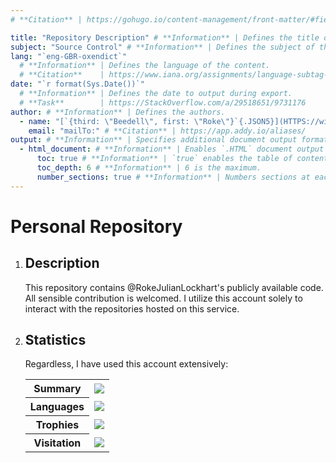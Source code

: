 ```yaml
---
# **Citation** | https://gohugo.io/content-management/front-matter/#fields

title: "Repository Description" # **Information** | Defines the title of the content, because `<h1>`/`#` in the content doesn't affect the metadata.
subject: "Source Control" # **Information** | Defines the subject of the content.
lang: "`eng-GBR-oxendict`"
  # **Information** | Defines the language of the content.
  # **Citation**    | https://www.iana.org/assignments/language-subtag-registry/language-subtag-registry
date: "`r format(Sys.Date())`"
  # **Information** | Defines the date to output during export.
  # **Task**        | https://StackOverflow.com/a/29518651/9731176
author: # **Information** | Defines the authors.
  - name: "[`{third: \"Beedell\", first: \"Roke\"}`{.JSON5}](HTTPS://wim.nl.TAB.Digital/apps/contacts/All%20contacts/e1f2ec5c-074e-4875-ac62-53ff24770ffa~contacts)" # **Information** | Defines the name of the author.
    email: "mailTo:" # **Citation** | https://app.addy.io/aliases/
output: # **Information** | Specifies additional document output formats in Pandoc.
  - html_document: # **Information** | Enables `.HTML` document output in Pandoc.
      toc: true # **Information** | `true` enables the table of contents.
      toc_depth: 6 # **Information** | 6 is the maximum.
      number_sections: true # **Information** | Numbers sections at each table header.
---
```


<!DOCTYPE Markdown>
<meta charset="UTF-8">

# **Personal Repository**

1.	## **Description**
	
	This repository contains @RokeJulianLockhart's publicly available code. All sensible contribution is welcomed. I utilize this account solely to interact with the repositories hosted on this service.

1.	## **Statistics**

	Regardless, I have used this account extensively:

	<table><tr>
		<th>Summary</th>
		<td><img src=https://github-readme-stats.vercel.app/api?username=rokejulianlockhart&theme=transparent&hide_border=true&include_all_commits=true&count_private=true</img></td>
	</tr><tr>
		<th>Languages</th>
		<td><img src=https://github-readme-stats.vercel.app/api/top-langs/?username=RokeJulianLockhart&theme=transparent&hide_border=true&include_all_commits=false&count_private=false&layout=compact</img></td>
	</tr><tr>
		<th>Trophies</th>
		<td><img src=https://github-profile-trophy.vercel.app/?username=RokeJulianLockhart&theme=default&no-frame=false&no-bg=false&margin-w=4</img></td> <!-- https://github.com/anuraghazra/github-readme-stats/issues/3613#issue-2100699842 -->
	</tr><tr>
		<th>Visitation</th>
		<td><img src=https://visitcount.itsvg.in/api?id=RokeJulianLockhart&icon=0&color=0</img></td> <!-- https://github.com/anuraghazra/github-readme-stats/issues/3614#issue-2100703035 -->
	</tr></table>
